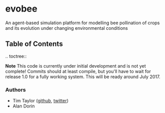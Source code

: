 # evobee

An agent-based simulation platform for modelling bee pollination of crops and its evolution under changing environmental conditions

Table of Contents
---------------------
.. toctree::


**Note** This code is currently under initial development and is not yet complete! 
Commits should at least compile, but you'll have to wait for release 1.0 for a 
fully working system. This will be ready around July 2017.

### Authors
* Tim Taylor ([github](https://github.com/tim-taylor), [twitter](https://twitter.com/drtimt))
* Alan Dorin
<!--stackedit_data:
eyJoaXN0b3J5IjpbLTQxMTgwMTYyOSwtNzk1MjA4Mjc4LC0xMT
UwNTI5MjI1XX0=
-->